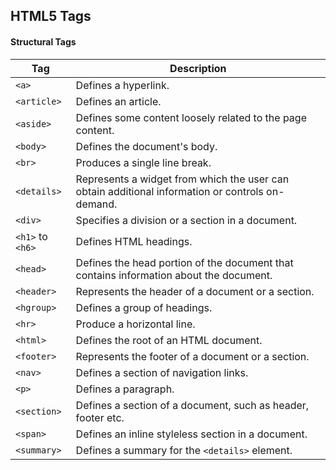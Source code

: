 ## HTML5 Tags

#### Structural Tags

|Tag	            |Description                                            |
|-------------------|-------------------------------------------------------|
|`<a>`	            |Defines a hyperlink.|
|`<article>` 	    |Defines an article.|
|`<aside>` 	        |Defines some content loosely related to the page content.|
|`<body>`	        |Defines the document's body.|
|`<br>`	            |Produces a single line break.|
|`<details>` 	    |Represents a widget from which the user can obtain additional information or controls on-demand.|
|`<div>`	        |Specifies a division or a section in a document.|
|`<h1>` to `<h6>`	|Defines HTML headings.|
|`<head>`	        |Defines the head portion of the document that contains information about the document.|
|`<header>` 	    |Represents the header of a document or a section.|
|`<hgroup>` 	    |Defines a group of headings.|
|`<hr>`	            |Produce a horizontal line.|
|`<html>`	        |Defines the root of an HTML document.|
|`<footer>` 	    |Represents the footer of a document or a section.|
|`<nav>` 	        |Defines a section of navigation links.|
|`<p>`	            |Defines a paragraph.|
|`<section>` 	    |Defines a section of a document, such as header, footer etc.|
|`<span>`	        |Defines an inline styleless section in a document.|
|`<summary>` 	    |Defines a summary for the `<details>` element.|
